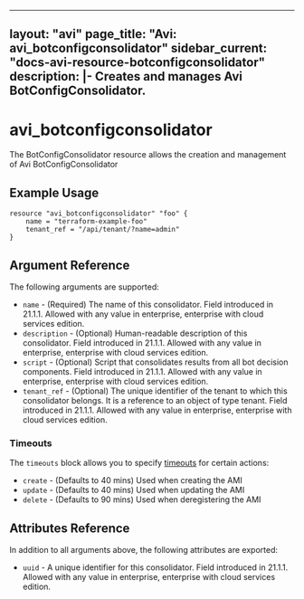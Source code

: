 <!--
    Copyright 2021 VMware, Inc.
    SPDX-License-Identifier: Mozilla Public License 2.0
-->
---
layout: "avi"
page_title: "Avi: avi_botconfigconsolidator"
sidebar_current: "docs-avi-resource-botconfigconsolidator"
description: |-
  Creates and manages Avi BotConfigConsolidator.
---

# avi_botconfigconsolidator

The BotConfigConsolidator resource allows the creation and management of Avi BotConfigConsolidator

## Example Usage

```hcl
resource "avi_botconfigconsolidator" "foo" {
    name = "terraform-example-foo"
    tenant_ref = "/api/tenant/?name=admin"
}
```

## Argument Reference

The following arguments are supported:

* `name` - (Required) The name of this consolidator. Field introduced in 21.1.1. Allowed with any value in enterprise, enterprise with cloud services edition.
* `description` - (Optional) Human-readable description of this consolidator. Field introduced in 21.1.1. Allowed with any value in enterprise, enterprise with cloud services edition.
* `script` - (Optional) Script that consolidates results from all bot decision components. Field introduced in 21.1.1. Allowed with any value in enterprise, enterprise with cloud services edition.
* `tenant_ref` - (Optional) The unique identifier of the tenant to which this consolidator belongs. It is a reference to an object of type tenant. Field introduced in 21.1.1. Allowed with any value in enterprise, enterprise with cloud services edition.


### Timeouts

The `timeouts` block allows you to specify [timeouts](https://www.terraform.io/docs/configuration/resources.html#timeouts) for certain actions:

* `create` - (Defaults to 40 mins) Used when creating the AMI
* `update` - (Defaults to 40 mins) Used when updating the AMI
* `delete` - (Defaults to 90 mins) Used when deregistering the AMI

## Attributes Reference

In addition to all arguments above, the following attributes are exported:

* `uuid` -  A unique identifier for this consolidator. Field introduced in 21.1.1. Allowed with any value in enterprise, enterprise with cloud services edition.

